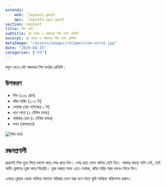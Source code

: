 ```yaml
---
extends:
    web: _layouts.post
    api: _layouts.api.post
section: content
title: শিম ভর্তা
subtitle: খুব সহজ ও মজাদার শিম ভর্তা রেসিপি
excerpt: খুব সহজ ও মজাদার শিম ভর্তা রেসিপি
metaImage: "/assets/images/recipes/sim-vorta.jpg"
date: "2020-04-15"
categories: ["ভর্তা"]
---
```


চলুন দেখে নেই মজাদার শিম ভর্তার রেসিপি।

## উপকরণ

- শিম (২৫০ গ্রাম)
- কাঁচা মরিচ (২-৩ টা)
- পেয়াজ (বড় সাইজের ১ টা)
- ধনে পাতা (২ টেবিল চামচ)
- সরিষার তেল (১ টেবিল চামচ)
- লবন (স্বাদমতো)

![শিম ভর্তা](/assets/images/recipes/sim-vorta.jpg)

## রন্ধনপ্রণালী

প্রথমেই শিম ধুয়ে নিয়ে ভালো করে সেদ্ধ করে নিন। সেদ্ধ হয়ে গেলে পাটায় বেটে নিন। আমার কাছে পাটা নেই, তাই
আমি ব্লেন্ডারে ব্লেন্ড করে নিয়েছি। ব্লেন্ড করার সময় এতে পেয়াজ, কাঁচা মরিচ আর লবনও দিয়ে দিন।

এবারে ব্লেন্ডার থেকে নামিয়ে সামান্য সরিষার তেল আর ধনে পাতা কুচি মাখিয়ে পরিবেশন করুন।
